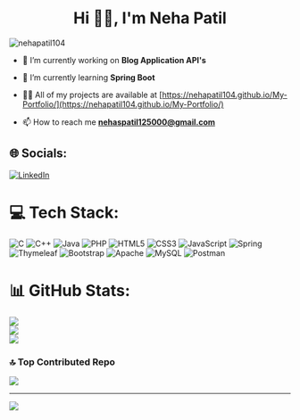 <h1 align="center">Hi 🙋‍♀️, I'm Neha Patil</h1>

<p align="left"> <img src="https://komarev.com/ghpvc/?username=nehapatil104&label=Profile%20views&color=0e75b6&style=flat" alt="nehapatil104" /> </p>

- 🔭 I’m currently working on **Blog Application API's**

- 🌱 I’m currently learning **Spring Boot**

- 👨‍💻 All of my projects are available at [https://nehapatil104.github.io/My-Portfolio/](https://nehapatil104.github.io/My-Portfolio/)

- 📫 How to reach me **nehaspatil125000@gmail.com**

## 🌐 Socials:
[![LinkedIn](https://img.shields.io/badge/LinkedIn-%230077B5.svg?logo=linkedin&logoColor=white)](https://linkedin.com/in/NehaPatil104) 

# 💻 Tech Stack:
![C](https://img.shields.io/badge/c-%2300599C.svg?style=flat&logo=c&logoColor=white) ![C++](https://img.shields.io/badge/c++-%2300599C.svg?style=flat&logo=c%2B%2B&logoColor=white) ![Java](https://img.shields.io/badge/java-%23ED8B00.svg?style=flat&logo=java&logoColor=white) ![PHP](https://img.shields.io/badge/php-%23777BB4.svg?style=flat&logo=php&logoColor=white) ![HTML5](https://img.shields.io/badge/html5-%23E34F26.svg?style=flat&logo=html5&logoColor=white) ![CSS3](https://img.shields.io/badge/css3-%231572B6.svg?style=flat&logo=css3&logoColor=white) ![JavaScript](https://img.shields.io/badge/javascript-%23323330.svg?style=flat&logo=javascript&logoColor=%23F7DF1E) ![Spring](https://img.shields.io/badge/spring-%236DB33F.svg?style=flat&logo=spring&logoColor=white) ![Thymeleaf](https://img.shields.io/badge/Thymeleaf-%23005C0F.svg?style=flat&logo=Thymeleaf&logoColor=white) ![Bootstrap](https://img.shields.io/badge/bootstrap-%23563D7C.svg?style=flat&logo=bootstrap&logoColor=white) ![Apache](https://img.shields.io/badge/apache-%23D42029.svg?style=flat&logo=apache&logoColor=white) ![MySQL](https://img.shields.io/badge/mysql-%2300f.svg?style=flat&logo=mysql&logoColor=white) ![Postman](https://img.shields.io/badge/Postman-FF6C37?style=flat&logo=postman&logoColor=white)
# 📊 GitHub Stats:
![](https://github-readme-stats.vercel.app/api?username=NehaPatil104&theme=dracula&hide_border=false&include_all_commits=true&count_private=false)<br/>
![](https://github-readme-streak-stats.herokuapp.com/?user=NehaPatil104&theme=dracula&hide_border=false)<br/>
![](https://github-readme-stats.vercel.app/api/top-langs/?username=NehaPatil104&theme=dracula&hide_border=false&include_all_commits=true&count_private=false&layout=compact)

### 🔝 Top Contributed Repo
![](https://github-contributor-stats.vercel.app/api?username=NehaPatil104&limit=5&theme=dracula&combine_all_yearly_contributions=true)

---
[![](https://visitcount.itsvg.in/api?id=NehaPatil104&icon=5&color=5)](https://visitcount.itsvg.in)

<!-- Proudly created with GPRM ( https://gprm.itsvg.in ) -->
